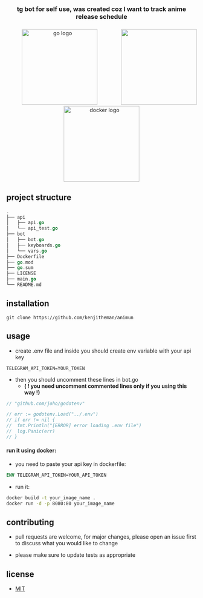 <h3 align="center">tg bot for self use, was created coz I want to track anime release schedule</h3>

###

<img align="right" height="200" src="https://media.tenor.com/6VJldkd3beMAAAAC/kaori-miyazono-kousei-arima.gif"  />

###

<div align="center">
  <img src="https://cdn.jsdelivr.net/gh/devicons/devicon/icons/go/go-original.svg" height="200" alt="go logo"  />
  <img width="15" />
  <img src="https://cdn.jsdelivr.net/gh/devicons/devicon/icons/docker/docker-original.svg" height="200" alt="docker logo"  />
</div>

###

## project structure

```go
.
├── api
│   ├── api.go
│   └── api_test.go
├── bot
│   ├── bot.go
│   ├── keyboards.go
│   └── vars.go
├── Dockerfile
├── go.mod
├── go.sum
├── LICENSE
├── main.go
└── README.md
```

## installation

```shell
git clone https://github.com/kenjitheman/animun
```

## usage

- create .env file and inside you should create env variable with your api key

```.env
TELEGRAM_API_TOKEN=YOUR_TOKEN
```

- then you should uncomment these lines in bot.go 
    - **( ! you need uncomment commented lines only if you using this way !)**

```go
// "github.com/joho/godotenv"
```

```go
// err := godotenv.Load("../.env")
// if err != nil {
// 	fmt.Println("[ERROR] error loading .env file")
// 	log.Panic(err)
// }
```

#### run it using docker:

- you need to paste your api key in dockerfile:

```dockerfile
ENV TELEGRAM_API_TOKEN=YOUR_API_TOKEN
```

- run it:

```sh
docker build -t your_image_name .
docker run -d -p 8080:80 your_image_name
```

## contributing

- pull requests are welcome, for major changes, please open an issue first
to discuss what you would like to change

- please make sure to update tests as appropriate

## license

- [MIT](https://choosealicense.com/licenses/mit/)
